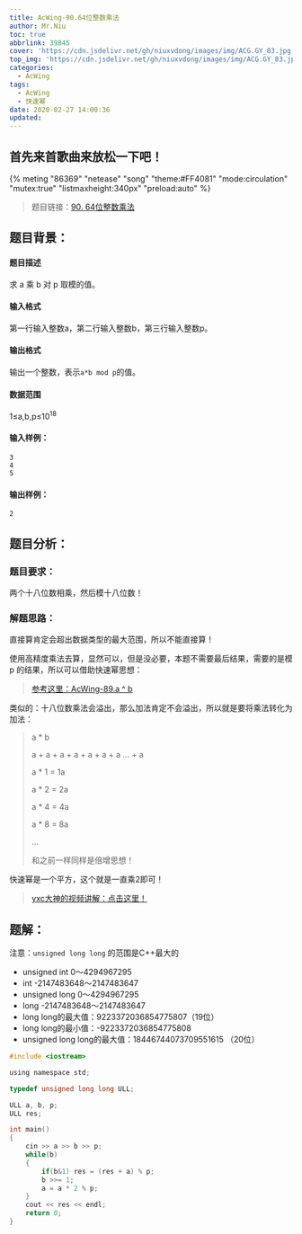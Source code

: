 ```yaml
---
title: AcWing-90.64位整数乘法
author: Mr.Niu
toc: true
abbrlink: 39845
cover: 'https://cdn.jsdelivr.net/gh/niuxvdong/images/img/ACG.GY_83.jpg'
top_img: 'https://cdn.jsdelivr.net/gh/niuxvdong/images/img/ACG.GY_83.jpg'
categories:
  - AcWing
tags:
  - AcWing
  - 快速幂
date: 2020-02-27 14:00:36
updated:
---
```




## 首先来首歌曲来放松一下吧！

{% meting "86369" "netease" "song" "theme:#FF4081" "mode:circulation" "mutex:true" "listmaxheight:340px" "preload:auto"  %}



> 题目链接：[90. 64位整数乘法](https://www.acwing.com/problem/content/92/)



## 题目背景：



#### 题目描述

求 a 乘 b 对 p 取模的值。

#### 输入格式

第一行输入整数a，第二行输入整数b，第三行输入整数p。

#### 输出格式

输出一个整数，表示`a*b mod p`的值。

#### 数据范围

1≤a,b,p≤10<sup>18</sup>

#### 输入样例：

```
3
4
5
```

#### 输出样例：

```
2
```





## 题目分析：

### 题目要求：

两个十八位数相乘，然后模十八位数！

### 解题思路：



直接算肯定会超出数据类型的最大范围，所以不能直接算！

使用高精度乘法去算，显然可以，但是没必要，本题不需要最后结果，需要的是模p 的结果，所以可以借助快速幂思想：

> [参考这里：AcWing-89.a ^ b](https://niuxvdong.top/posts/2286.html)

类似的：十八位数乘法会溢出，那么加法肯定不会溢出，所以就是要将乘法转化为加法：

> a * b
>
> a + a + a + a + a + a + a ... + a
>
> a *  1 = 1a
>
> a *  2 = 2a
>
> a *  4 = 4a
>
> a *  8 = 8a
>
> ...
>
> 和之前一样同样是倍增思想！

快速幂是一个平方，这个就是一直乘2即可！

> [yxc大神的视频讲解：点击这里！](https://www.acwing.com/video/108/)

## 题解：



注意：`unsigned long long` 的范围是C++最大的

- unsigned  int  0～4294967295  
- int  -2147483648～2147483647 
- unsigned long 0～4294967295
- long  -2147483648～2147483647
- long long的最大值：9223372036854775807（19位）
- long long的最小值：-9223372036854775808
- unsigned long long的最大值：18446744073709551615  （20位）



```c
#include <iostream>

using namespace std;

typedef unsigned long long ULL;

ULL a, b, p;
ULL res;

int main()
{
    cin >> a >> b >> p;
    while(b)
    {
        if(b&1) res = (res + a) % p;
        b >>= 1;
        a = a * 2 % p;
    }
    cout << res << endl;
    return 0;
}
```

